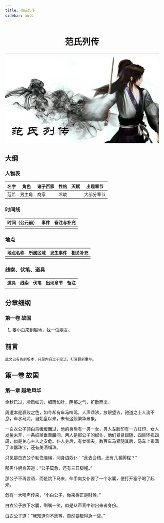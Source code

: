 ```yaml
---
title: 范氏列传
sidebar: auto
---
```


# <center>范氏列传</center>

***

![范氏列传](../.vuepress/public/fs.jpg)

## 大纲

### 人物表

| 名字 | 角色   | 诸子百家 | 性格 | 天赋 | 出现章节   |
| ---- | ------ | -------- | ---- | ---- | ---------- |
| 范希 | 男主角 | 商家     | 冷峻 |      | 大部分章节 |

### 时间线

| 时间（公元前） | 事件 | 备注与补充 |
| -------------- | ---- | ---------- |
|                |      |            |

### 地点

| 地点名称 | 所属区域 | 发生事件 | 相关补充 |
| -------- | -------- | -------- | -------- |
|          |          |          |          |

### 线索、伏笔、道具

| 道具 | 线索 | 伏笔 | 出现章节 | 备注 |
| ---- | ---- | ---- | -------- | ---- |
|      |      |      |          |      |

## 分章细纲

### 第一卷  故国

1. 姜小白来到越地，找一位朋友。

## 前言

`此文已有先前版本，只是内容过于空泛，打算翻新重写。`

## 第一卷  故国

###  第一章  越地风华

金秋已过，冷风如刀，细雨如针，阴郁之气，扩散而出。

周遭本是衰败之色，如今却有车马喧鸣，人声鼎沸，放眼望去，驰道之上人流不息，车水马龙，自始皇以来，未有这般繁华景象。

一白衣公子骑白马缓缓而过，他的身后有一男一女，男人左脸印有一方红印，女人发髻未开，一条奴辫垂至腰间，两人是那公子的奴仆，他们紧紧跟随，四目环视四周，似是关心主人之安危。仆人身后，有廿御夫，数百车马紧随其后，马车上乘满了漆器珠宝，还有美酒缁珠。

只见那白衣公子勒住缰绳，问身边奴仆：“此去会稽，还有几番脚程？”

那男仆躬身答道：“公子莫急，还有三日脚程。”

那公子不再言语，而是跳下马来，伸手向女仆要了一个水囊，便打开塞子喝了起来。

忽有一大喝声传来，“小白公子，你来得正是时候。”

白衣公子放下水囊，咧嘴一笑，似是从声音中辨出来者身份。

白衣公子道：“我知道你不愿等，自然要赶得急一些。”

